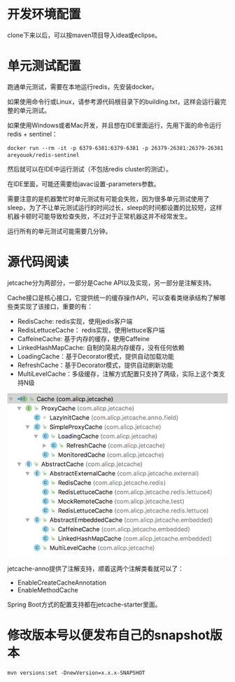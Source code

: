# 开发环境配置
clone下来以后，可以按maven项目导入idea或eclipse。


# 单元测试配置
跑通单元测试，需要在本地运行redis，先安装docker。

如果使用命令行或Linux，请参考源代码根目录下的building.txt，这样会运行最完整的单元测试。

如果使用Windows或者Mac开发，并且想在IDE里面运行，先用下面的命令运行redis + sentinel：
```
docker run --rm -it -p 6379-6381:6379-6381 -p 26379-26381:26379-26381 areyouok/redis-sentinel
```
然后就可以在IDE中运行测试（不包括redis cluster的测试）。

在IDE里面，可能还需要给javac设置-parameters参数。

需要注意的是机器繁忙时单元测试有可能会失败，因为很多单元测试使用了sleep，为了不让单元测试运行的时间过长，sleep的时间都设置的比较短，这样机器卡顿时可能导致检查失败，不过对于正常机器这并不经常发生。

运行所有的单元测试可能需要几分钟。

# 源代码阅读
jetcache分为两部分，一部分是Cache API以及实现，另一部分是注解支持。

Cache接口是核心接口，它提供统一的缓存操作API，可以查看类继承结构了解哪些类实现了该接口，重要的有：
* RedisCache: redis实现，使用jedis客户端
* RedisLettuceCache： redis实现，使用lettuce客户端
* CaffeineCache: 基于内存的缓存，使用Caffeine
* LinkedHashMapCache: 自制的简易内存缓存，没有任何依赖
* LoadingCache：基于Decorator模式，提供自动加载功能
* RefreshCache：基于Decorator模式，提供自动刷新功能
* MultiLevelCache：多级缓存，注解方式配置只支持了两级，实际上这个类支持N级

![JetCache Cache classes](../images/cache_classes.png)

jetcache-anno提供了注解支持，顺着这两个注解类看就可以了：
* EnableCreateCacheAnnotation
* EnableMethodCache

Spring Boot方式的配置支持都在jetcache-starter里面。


# 修改版本号以便发布自己的snapshot版本
```
mvn versions:set -DnewVersion=x.x.x-SNAPSHOT
```